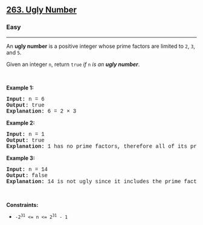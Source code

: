 <h2><a href="https://leetcode.com/problems/ugly-number/">263. Ugly Number</a></h2><h3>Easy</h3><hr><div><p>An <strong>ugly number</strong> is a positive integer whose prime factors are limited to <code style="font-family: monospace, Bangla800, sans-serif;">2</code>, <code style="font-family: monospace, Bangla800, sans-serif;">3</code>, and <code style="font-family: monospace, Bangla800, sans-serif;">5</code>.</p>

<p>Given an integer <code style="font-family: monospace, Bangla800, sans-serif;">n</code>, return <code style="font-family: monospace, Bangla800, sans-serif;">true</code> <em>if</em> <code style="font-family: monospace, Bangla800, sans-serif;">n</code> <em>is an <strong>ugly number</strong></em>.</p>

<p>&nbsp;</p>
<p><strong class="example">Example 1:</strong></p>

<pre style="font-family: SFMono-Regular, Consolas, &quot;Liberation Mono&quot;, Menlo, Courier, monospace, Bangla800, sans-serif;"><strong>Input:</strong> n = 6
<strong>Output:</strong> true
<strong>Explanation:</strong> 6 = 2 × 3
</pre>

<p><strong class="example">Example 2:</strong></p>

<pre style="font-family: SFMono-Regular, Consolas, &quot;Liberation Mono&quot;, Menlo, Courier, monospace, Bangla800, sans-serif;"><strong>Input:</strong> n = 1
<strong>Output:</strong> true
<strong>Explanation:</strong> 1 has no prime factors, therefore all of its prime factors are limited to 2, 3, and 5.
</pre>

<p><strong class="example">Example 3:</strong></p>

<pre style="font-family: SFMono-Regular, Consolas, &quot;Liberation Mono&quot;, Menlo, Courier, monospace, Bangla800, sans-serif;"><strong>Input:</strong> n = 14
<strong>Output:</strong> false
<strong>Explanation:</strong> 14 is not ugly since it includes the prime factor 7.
</pre>

<p>&nbsp;</p>
<p><strong>Constraints:</strong></p>

<ul>
	<li><code style="font-family: monospace, Bangla800, sans-serif;">-2<sup>31</sup> &lt;= n &lt;= 2<sup>31</sup> - 1</code></li>
</ul>
</div>